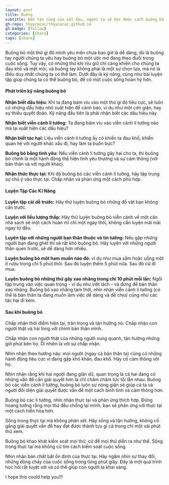 ```yaml
---
layout: post
title: Buông
subtitle: Đến tận cùng của nỗi đau, người ta sẽ học được cách buông bỏ...
gh-repo: thaycacac/thaycacac.github.io
gh-badge: [follow]
categories: [share]
tags: [share]
---
```


Buông bỏ một thứ gì đó mình yêu mến chưa bao giờ là dễ dàng, dù là buông tay người chúng ta yêu hay buông bỏ một ước mơ đang theo đuổi trong cuộc sống. Tuy vậy, có những thứ khi níu giữ chỉ càng khiến cho chúng ta đau khổ và mệt mỏi, và buông tay không phải là một sự chọn lựa, mà nó là điều duy nhất chúng ta có thể làm. Dưới đây là kỹ năng, cũng như bài luyện tập giúp chúng ta có thể buông bỏ, để có một cuộc sống hoan hỷ hơn.

#### Phát triển kỹ năng buông bỏ

**Nhận biết dấu hiệu:** Khi ta đang bám víu vào một thứ gì đó tiêu cực, sẽ luôn có những dấu hiệu nhỏ xuất hiện để cảnh báo, ví dụ như một cơn giận, hay sự thiếu quyết đoán. Kỹ năng đầu tiên là phải nhận biết các dấu hiệu này.

**Nhận biết viễn cảnh lí tưởng:** Ta đang bám víu vào viễn cảnh lí tưởng nào mà lại xuất hiện các dấu hiệu?

**Nhận biết tác hại:** Liệu viễn cảnh lí tưởng ấy có khiến ta đau khổ, khiến quan hệ với người khác xấu đi, hay làm ta buồn bực?

**Buông bỏ bằng tình yêu:** Nếu viễn cảnh lí tưởng gây hại cho ta, thì buông bỏ chính là một hành động thể hiện tình yêu thương và sự cảm thông (với bản thân và với người khác).

**Nhận thức thực tại:** Khi đã buông bỏ các viễn cảnh lí tưởng, hãy tập trung sự chú ý vào thực tại. Chấp nhận và phản ứng một cách phù hợp.

#### Luyện Tập Các Kĩ Năng

**Luyện tập cái dễ trước:** Hãy thử luyện buông bỏ những đồ vật bạn không
cần trước.

**Luyện với liều lượng thấp:** Hãy thử luyện buông bỏ viễn cảnh về một căn
nhà sạch sẽ một cách hoàn mĩ chỉ một ngày thôi, không cần luyện mãi mãi
ngay từ đầu.

**Luyện tập với những người bạn thân thuộc và tin tưởng:** Nếu gặp những
người bạn đang ghét thì sẽ rất khó buông bỏ. Hãy luyện với những người
thân quen trước, sẽ dễ dàng hơn nhiều.

**Luyện buông bỏ một ham muốn nào đó:** ví dụ như mua sắm hoặc uống
một ít rượu trong chỉ 5 phút thôi. Sau đó luyện thêm 5 phút nữa. Sau đó cứ đi
mua.

**Luyện buông bỏ những thứ gây xao nhãng trong chỉ 10 phút mỗi lần:**
Ngồi tập trung vào việc quan trọng - ví dụ như viết lách - và đừng để bản
thân xao nhãng. Buông bỏ xao nhãng tạm thời, nhìn nhận viễn cảnh lí tưởng
(có thể là bản thân ta đang muốn làm việc dễ dàng và dễ chịu) cũng như các
tác hại đi kèm.

#### Sau khi buông bỏ

Chấp nhận thời điểm hiện tại, trân trọng và tận hưởng nó. Chấp nhận con người thật và hài lòng với chính bản thân mình.

Chấp nhận con người thật của những người xung quanh, tận hưởng
những giờ phút bên họ. Dĩ nhiên là với sự chấp nhận.

Nhìn nhận theo hướng này: mọi người (ngay cả bản thân ta) cũng có
những hành động tiêu cực vì đang gặp khó khăn, đau khổ. Hãy cố cảm thông
với họ.

Nhìn nhận rằng khi hai người đang giận dữ, quan trọng là cả hai đang có
những vấn đề cần giải quyết hơn là chỉ chăm chăm tức tối lẫn nhau. Buông
bỏ các viễn cảnh lí tưởng, buông bỏ luôn sự nóng giận sẽ giúp cả ta và người
đối diện giải quyết được vấn đề một cách bình tĩnh và cảm thông hơn.

Buông bỏ các lí tưởng, nhìn nhận thực tại và phản ứng thích hợp. Đừng
hoang tưởng rằng mọi thứ đều chống lại mình, bạn sẽ phản ứng với thực tại
một cách hiền hòa hơn.

Sống trong thực tại mà không phán xét. Hãy sống và tận hưởng, không
cố gắng giải quyết vấn đề hay đạt được thành tựu gì cả trong chỉ một vài
phút thử xem.

Buông bỏ khao khát kiểm soát mọi thứ, cứ để mọi thứ diễn ra như thế.
Sống trong thực tại mà không cứ tìm cách kiểm soát cuộc sống.

Nhìn nhận bản chất bất ổn định của thực tại. Hãy ngắm nhìn sự thay đổi,
những dòng chảy của cuộc sống trong từng phút giây. Đây là một quá trình
học hỏi rất tuyệt vời và có thể giúp con người ta khai sáng.

I hope this could help you!!!
